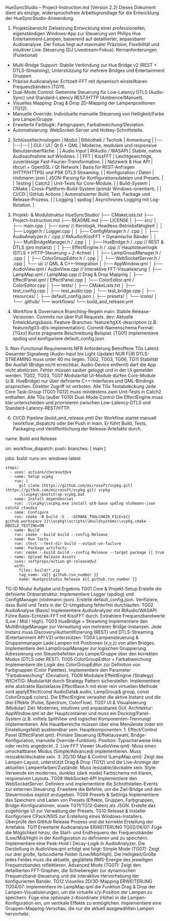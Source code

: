 HueSyncStudio – Project-Instruction.md (Version 2.2)
Dieses Dokument dient als einzige, widerspruchsfreie Arbeitsgrundlage für die Entwicklung der HueSyncStudio-Anwendung.

1. Projektübersicht
Zielsetzung
Entwicklung einer professionellen, eigenständigen Windows-App zur Steuerung von Philips Hue Entertainment-Lampen, basierend auf detaillierter, anpassbarer Audioanalyse. Der Fokus liegt auf maximaler Präzision, Flexibilität und intuitiver Live-Steuerung (DJ Livestream-Fokus).
Kernanforderungen (Funktional)
 * Multi-Bridge Support: Stabile Verbindung zur Hue Bridge v2 (REST + DTLS-Streaming), Unterstützung für mehrere Bridges und Entertainment Gruppen.
 * Präzise Audioanalyse: Echtzeit-FFT mit dynamisch einstellbaren Frequenzbändern (TG11).
 * Dual-Mode Control: Getrennte Steuerung für Low-Latency DTLS (Audio-Sync) und Standard-Latency REST/HTTP (Ambience/Manuell).
 * Visuelles Mapping: Drag & Drop 2D-Mapping der Lampenpositionen (TG12).
 * Manuelle Override: Individuelle manuelle Steuerung von Helligkeit/Farbe pro Lampe/Gruppe.
 * Erweiterte Farblogik: Farbgruppen, Farbabweichung/Deviation.
 * Automatisierung: WebSocket-Server und Hotkey-Schnittstelle.

2. Schlüsseltechnologien
| Modul | Bibliothek / Technik | Anmerkung |
|---|---|---|
| GUI / UI | Qt 6 + QML | Moderne, modulare und responsive Benutzeroberfläche. |
| Audio Input | RtAudio / WASAPI | Stabile, native Audioaufnahme auf Windows. |
| FFT | KissFFT | Leichtgewichtige, zuverlässige Fast-Fourier-Transformation. |
| Netzwerk & Hue API | libcurl + OpenSSL / Qt Network | Basis für REST-Anfragen (HTTP/HTTPS) und PSK DTLS Streaming. |
| Konfiguration / Daten | nlohmann::json | JSON-Parsing für Konfigurationsdateien und Presets. |
| Testing | Catch2 | Unit-Tests für Core-Module. |
| Build-System | CMake | Cross-Plattform-Build-System (primär Windows-orientiert). |
| CI/CD | GitHub Actions | Automatisierter Build, Test, Package und Release-Prozess. |
| Logging | spdlog | Asynchrones Logging mit Log-Rotation. |

3. Projekt- & Modulstruktur
HueSyncStudio/
├── CMakeLists.txt
├── Project-Instruction.md
├── README.md
├── LICENSE
│
├── src/
│   ├── main.cpp
│   ├── core/                  // Kernlogik, Headless-Betriebsfähigkeit
│   │   ├── Logger.h / Logger.cpp
│   │   ├── ConfigManager.h / .cpp
│   │   ├── AudioAnalyzer.h / .cpp  // RtAudio/KissFFT + Dynamische Bänder
│   │   ├── MultiBridgeManager.h / .cpp 
│   │   ├── HueBridge.h / .cpp      // REST & DTLS (pro Instanz)
│   │   ├── EffectEngine.h / .cpp   // Hauptsteuerlogik (DTLS + HTTP-Steuerung + Z-Achse)
│   │   ├── LampGroupManager.h / .cpp
│   │   ├── ColorGroupEditor.h / .cpp
│   │   └── WebSocketServer.h / .cpp
│   └── ui/                    // QML & C++-Integration
│       ├── AppWindow.qml
│       ├── AudioView.qml / AudioView.cpp // Interaktive FFT-Visualisierung
│       ├── LampMap.qml / LampMap.cpp     // Drag & Drop Mapping
│       ├── EffectPanel.qml / EffectPanel.cpp
│       └── ColorEditor.qml / ColorEditor.cpp
│
├── tests/
│   ├── CMakeLists.txt
│   ├── test_config.cpp
│   ├── test_audio.cpp
│   └── test_bridge.cpp
│
├── resources/
│   ├── default_config.json
│   ├── presets/
│   └── icons/
│
└── .github/
    └── workflows/
        └── build_and_release.yml

4. Workflow & Governance
​Branching-Regeln
​main: Stabile Release-Versionen. Commits nur über Pull Requests.
​dev: Aktuelle Entwicklungsbasis.
​Feature-Branches: feature/tgXX-description (z.B. feature/tg03-dtls-implementation).
​Commit-Namenschema
​Format: [TGxx] Kurze prägnante Beschreibung
​Beispiel: [TG01] Implementiere spdlog und konfiguriere default_config.json

​5. Non-Functional Requirements
NFR Anforderung Betroffene TGs
Latenz Gesamter Signalweg (Audio-Input bis Light-Update) NUR FÜR DTLS-STREAMING muss unter 40 ms liegen. TG02, TG03, TG06, TG11
Stabilität Bei Ausfall (Bridge nicht erreichbar, Audio-Device entfernt) darf die App nicht abstürzen. Fehler müssen sauber geloggt und in der UI gemeldet werden. TG02, TG03, TG07
Modularität UI-Module dürfen Core-Module (z.B. HueBridge) nur über definierte C++-Interfaces und QML-Bindings ansprechen. Direkter Zugriff ist verboten. Alle TGs
Testabdeckung Jede Core Task-Group (TG01-TG12) muss mindestens zwei Unit-Tests in Catch2 enthalten. Alle TGs (außer TG10)
Dual-Mode Control Die EffectEngine muss klar unterscheiden und priorisieren zwischen Low-Latency-DTLS und Standard-Latency-REST/HTTP.

6. CI/CD Pipeline (build_and_release.yml)
​Der Workflow startet manuell (workflow_dispatch) oder bei Push 
in main. Er führt Build, Tests, Packaging und Veröffentlichung der Release-Artefakte durch.

name: Build and Release

on:
  workflow_dispatch:
  push:
    branches: [ main ]

jobs:
  build:
    runs-on: windows-latest

    steps:
      - uses: actions/checkout@v4
      - name: Setup vcpkg
        run: |
          git clone [https://github.com/microsoft/vcpkg.git](https://github.com/microsoft/vcpkg.git) vcpkg
          .\\vcpkg\\bootstrap-vcpkg.bat
      - name: Install dependencies
        run: .\\vcpkg\\vcpkg.exe install qt6-base spdlog nlohmann-json catch2 rtaudio
      - name: Configure
        run: cmake -B build -S . -DCMAKE_TOOLCHAIN_FILE=${{ github.workspace }}\\vcpkg\\scripts\\buildsystems\\vcpkg.cmake -DBUILD_TESTING=ON
      - name: Build
        run: cmake --build build --config Release
      - name: Run Tests
        run: ctest --test-dir build --output-on-failure
      - name: Package artifacts
        run: cmake --build build --config Release --target package || true
      - name: Upload Release Assets
        uses: softprops/action-gh-release@v2
        with:
          files: build/*.zip
          tag_name: v${{ github.run_number }}
          name: HueSyncStudio Release ${{ github.run_number }}

TG-ID Modul Aufgabe und Ergebnis
TG01 Core & Projekt-Setup Erstelle die definierte Ordnerstruktur. Implementiere Logger (spdlog) und ConfigManager (nlohmann::json). Erstelle default_config.json. Verifiziere, dass Build und Tests in der CI-Umgebung fehlerfrei durchlaufen.
TG02 AudioAnalyse (Basis) Implementiere AudioAnalyzer mit RtAudio/WASAPI. Führe Basis-Echtzeit-FFT mit KissFFT durch. Extrahiere Frequenzbandwerte (Low / Mid / High).
TG03 HueBridge + Streaming Implementiere den MultiBridgeManager zur Verwaltung von mehreren Bridge-Instanzen. Jede Instanz muss Discovery/Authentifizierung (REST) und DTLS-Streaming (Entertainment API V2) unterstützen.
TG04 Lampensteuerung & Gruppenmanager Lade Lampen mit Positionen (x,y,z) von allen Bridges. Implementiere den LampGroupManager zur logischen Gruppierung. Adressierung von Steuerbefehlen pro Lampe/Gruppe über den korrekten Modus (DTLS oder REST).
TG05 ColorGroupEditor + Farbabweichung Implementiere die Logik des ColorGroupEditor zur Definition von Farbgruppen (Color Palettes). Implementiere den Parameter "Farbabweichung" (Deviation).
TG06 Modulare EffektEngine (Strategy) WICHTIG: Modularität durch Strategy Pattern sicherstellen. Implementiere eine abstrakte Basisklasse EffectBase.h mit einer rein virtuellen Methode void applyEffect(const AudioData& audio, LampGroup& group, const ColorGroup& colors). Die EffectEngine verwaltet die aktive Instanz und die drei Effekte (Pulse, Spectrum, ColorFlow).
TG07 UI & Visualisierung (Modular) Ziel: Modernes, intuitives und anpassbares GUI. Architektur: AppWindow.qml ist der Hauptcontainer und muss ein Docking/Panel-System (z.B. mittels SplitView und logischer Komponenten-Trennung) implementieren. Alle Hauptbereiche müssen über eine Menüleiste (oder ein Einstellungsfeld) ausblendbar sein.
    Hauptkomponenten:
    1. Effect/Control Panel (EffectPanel.qml): Primäre Steuerung (Effektauswahl, Bridge-Konfiguration, manuelle Override-Funktion). Position: Typischerweise links oder rechts angedockt.
    2. Live FFT Viewer (AudioView.qml): Muss einen umschaltbaren Modus (Simple/Advanced) implementieren. Muss resizable/dockable sein.
    3. 2D/3D Map & Control (LampMap.qml): Zeigt das Lampen-Layout, unterstützt Drag & Drop (TG12) und die Live-Anzeige der aktuellen Lampenfarben/Zustände. Muss resizable/dockable sein.
    Style: Verwende ein modernes, dunkles (dark mode) Farbschema mit klaren, responsiven Layouts.
TG08 WebSocket-API Implementiere den WebSocketServer. Definiere und implementiere die Schnittstellen-Events zur externen Steuerung. Erweitere die Befehle, um die Ziel-Bridge und den Steuermodus explizit anzugeben.
TG09 Presets & Settings Implementiere das Speichern und Laden von Presets (Effekte, Gruppen, Farbgruppen, Bridge-Konfigurationen, sowie TG11/TG12-Daten) als JSON. Erstelle das zugehörige UI zur Verwaltung der Presets.
TG10 Release & Installer Konfiguriere CPack/NSIS zur Erstellung eines Windows-Installers. Überprüfe den GitHub Release Prozess und die korrekte Erstellung der Artefakte.
TG11 Erweiterte Audioanalyse ERWEITERUNG TG02/06/07: Füge die Möglichkeit hinzu, die Start- und Endfrequenz der Frequenzbänder (Low/Mid/High) in der Konfiguration zu definieren und zu speichern. Implementiere eine Peak-Hold / Decay-Logik in AudioAnalyzer. Die Darstellung in AudioView.qml erfolgt wie folgt:
    Simple Mode (TG07): Zeigt nur drei große, farbcodierte Felder (Low/Mid/High). Die Helligkeit/Größe jedes Feldes muss die aktuelle, geglättete RMS-Energie des jeweiligen Frequenzbandes reflektieren.
    Advanced Mode (TG07): Zeigt den detaillierten FFT-Graphen, die Schieberegler zur dynamischen Frequenzband-Steuerung und die interaktive Hervorhebung der konfigurierten Bänder.
TG12 Visuelles 2D/3D-Mapping ERWEITERUNG TG04/07: Implementiere im LampMap.qml die Funktion Drag & Drop der Lampen-Visualisierungen, um die virtuelle x/y-Position der Lampen zu speichern. Füge eine optionale z-Koordinate (Höhe) in die Lampen-Konfiguration ein, um vertikale Effekte zu ermöglichen. Implementiere eine Gruppen-Mapping-Vorschau, die nur die aktuell ausgewählten Lampen hervorhebt.
